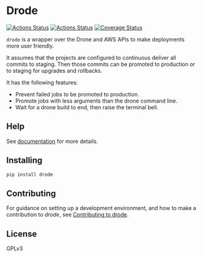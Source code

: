 # Drode

[![Actions Status](https://github.com/lyz-code/drode/workflows/Tests/badge.svg)](https://github.com/lyz-code/drode/actions)
[![Actions Status](https://github.com/lyz-code/drode/workflows/Build/badge.svg)](https://github.com/lyz-code/drode/actions)
[![Coverage Status](https://coveralls.io/repos/github/lyz-code/drode/badge.svg?branch=main)](https://coveralls.io/github/lyz-code/drode?branch=main)

`drode` is a wrapper over the Drone and AWS APIs to make deployments more user
friendly.

It assumes that the projects are configured to continuous deliver all
commits to staging. Then those commits can be promoted to production or to
staging for upgrades and rollbacks.

It has the following features:

* Prevent failed jobs to be promoted to production.
* Promote jobs with less arguments than the drone command line.
* Wait for a drone build to end, then raise the terminal bell.

## Help

See [documentation](https://lyz-code.github.io/drode) for more details.

## Installing

```bash
pip install drode
```

## Contributing

For guidance on setting up a development environment, and how to make
a contribution to *drode*, see [Contributing to
drode](https://lyz-code.github.io/drode/contributing).

## License

GPLv3
